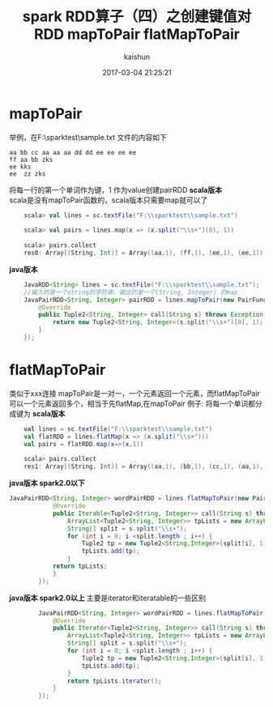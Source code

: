 ﻿---
title: spark RDD算子（四）之创建键值对RDD mapToPair flatMapToPair
date: 2017-03-04 21:25:21
tags: [spark]
categories: [大数据,spark]
author: kaishun
id: 37
permalink: spark-rdd-4
---

# **mapToPair**
举例，在F:\sparktest\sample.txt 文件的内容如下  
```
aa bb cc aa aa aa dd dd ee ee ee ee 
ff aa bb zks
ee kks
ee  zz zks
``` 
将每一行的第一个单词作为键，1 作为value创建pairRDD
**scala版本**  
scala是没有mapToPair函数的，scala版本只需要map就可以了
```scala
    scala> val lines = sc.textFile("F:\\sparktest\\sample.txt")
    
    scala> val pairs = lines.map(x => (x.split("\\s+")(0), 1))
    
    scala> pairs.collect
    res0: Array[(String, Int)] = Array((aa,1), (ff,1), (ee,1), (ee,1))
```
**java版本**
```java
    JavaRDD<String> lines = sc.textFile("F:\\sparktest\\sample.txt");
    //输入的是一个string的字符串，输出的是一个(String, Integer) 的map
    JavaPairRDD<String, Integer> pairRDD = lines.mapToPair(new PairFunction<String, String, Integer>() {
        @Override
        public Tuple2<String, Integer> call(String s) throws Exception {
            return new Tuple2<String, Integer>(s.split("\\s+")[0], 1);
        }
    });
```
# **flatMapToPair**
类似于xxx连接  mapToPair是一对一，一个元素返回一个元素，而flatMapToPair可以一个元素返回多个，相当于先flatMap,在mapToPair
例子: 将每一个单词都分成键为
**scala版本**
```scala
    val lines = sc.textFile("F:\\sparktest\\sample.txt")
    val flatRDD = lines.flatMap(x => (x.split("\\s+")))
    val pairs = flatRDD.map(x=>(x,1))
    
    scala> pairs.collect
    res1: Array[(String, Int)] = Array((aa,1), (bb,1), (cc,1), (aa,1), (aa,1), (aa,1), (dd,1), (dd,1), (ee,1), (ee,1), (ee,1), (ee,1), (ff,1), (aa,1), (bb,1), (zks,1), (ee,1), (kks,1), (ee,1), (zz,1), (zks,1))
```
**java版本 spark2.0以下**
```java
JavaPairRDD<String, Integer> wordPairRDD = lines.flatMapToPair(new PairFlatMapFunction<String, String, Integer>() {
            @Override
            public Iterable<Tuple2<String, Integer>> call(String s) throws Exception {
                ArrayList<Tuple2<String, Integer>> tpLists = new ArrayList<Tuple2<String, Integer>>();
                String[] split = s.split("\\s+");
                for (int i = 0; i <split.length ; i++) {
                    Tuple2 tp = new Tuple2<String,Integer>(split[i], 1);
                    tpLists.add(tp);
                }
            return tpLists;
            }
        });
```  
**java版本 spark2.0以上**
主要是iterator和iteratable的一些区别
```java
        JavaPairRDD<String, Integer> wordPairRDD = lines.flatMapToPair(new PairFlatMapFunction<String, String, Integer>() {
            @Override
            public Iterator<Tuple2<String, Integer>> call(String s) throws Exception {
                ArrayList<Tuple2<String, Integer>> tpLists = new ArrayList<Tuple2<String, Integer>>();
                String[] split = s.split("\\s+");
                for (int i = 0; i <split.length ; i++) {
                    Tuple2 tp = new Tuple2<String,Integer>(split[i], 1);
                    tpLists.add(tp);
                }
                return tpLists.iterator();
            }
        });
```